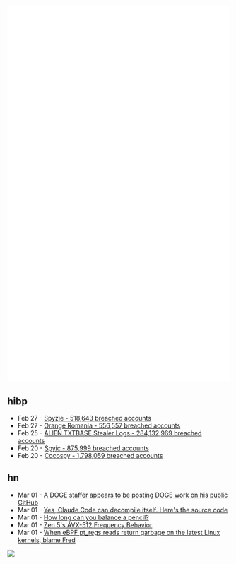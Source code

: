 ![Metrics](https://raw.githubusercontent.com/phixion/phixion/master/metrics.svg)

## hibp

<!--
for https://github.com/phixion/phixion/blob/main/.github/workflows/feeds.yml
-->
<!--START_SECTION:haveibeenpwnd-->
- Feb 27 - [Spyzie - 518,643 breached accounts](https://haveibeenpwned.com/PwnedWebsites#Spyzie)
- Feb 27 - [Orange Romania - 556,557 breached accounts](https://haveibeenpwned.com/PwnedWebsites#OrangeRomania)
- Feb 25 - [ALIEN TXTBASE Stealer Logs - 284,132,969 breached accounts](https://haveibeenpwned.com/PwnedWebsites#AlienStealerLogs)
- Feb 20 - [Spyic - 875,999 breached accounts](https://haveibeenpwned.com/PwnedWebsites#Spyic)
- Feb 20 - [Cocospy - 1,798,059 breached accounts](https://haveibeenpwned.com/PwnedWebsites#Cocospy)
<!--END_SECTION:haveibeenpwnd-->

## hn

<!--
for https://github.com/phixion/phixion/blob/main/.github/workflows/feeds.yml
-->
<!--START_SECTION:hn-->
- Mar 01 - [A DOGE staffer appears to be posting DOGE work on his public GitHub](https://twitter.com/SollenbergerRC/status/1895609294810464390)
- Mar 01 - [Yes, Claude Code can decompile itself. Here's the source code](https://ghuntley.com/tradecraft/)
- Mar 01 - [How long can you balance a pencil?](http://thevirtuosi.blogspot.com/2010/06/how-long-can-you-balance-quantum-pencil.html)
- Mar 01 - [Zen 5's AVX-512 Frequency Behavior](https://chipsandcheese.com/p/zen-5s-avx-512-frequency-behavior)
- Mar 01 - [When eBPF pt_regs reads return garbage on the latest Linux kernels, blame Fred](https://tanelpoder.com/posts/ebpf-pt-regs-error-on-linux-blame-fred/)
<!--END_SECTION:hn-->

<!--
for https://yhype.me
-->
![](https://hit.yhype.me/github/profile?user_id=13013670)
